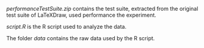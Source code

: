 *performanceTestSuite.zip* contains the test suite, extracted from the original test suite of LaTeXDraw, used performance the experiment.

*script.R* is the R script used to analyze the data.

The folder *data* contains the raw data used by the R script.